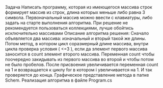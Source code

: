 Задача
Написать программу, которая из имеющегося массива строк формирует массив из строк, длина которых меньше либо равна 3 символа. Первоначальный массив можно ввести с клавиатуры, либо задать на старте выполнения алгоритма. При решение не рекомендуется пользоваться коллекциями, лучше обойтись исключительно массивами
Описание алгоритма решения:
Сначало объявляется два массива: изначальный и вторый такой же длины. Потом метод, в котором цикл соразмерный длине массива, внутри цикла проверка условия ( <=3 ), если да элемент первого массива заносится в count элемент второго массива. Переменная count чтобы поочередно закидывать из первого массива во второй и чтобы потом не было пробелов. После присвоения увеличивается переменная count на 1 и возвращается к циклу for в котором i увеличивается на 1. И так проверяется до конца.
Графическое представление метода в папке Schem.
Реализация алгоритма в файле Program.cs